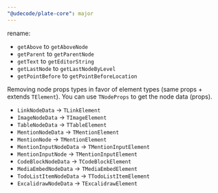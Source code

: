 ```yaml
---
"@udecode/plate-core": major
---
```


rename:
- `getAbove` to `getAboveNode`
- `getParent` to `getParentNode`
- `getText` to `getEditorString`
- `getLastNode` to `getLastNodeByLevel`
- `getPointBefore` to `getPointBeforeLocation`

Removing node props types in favor of element types (same props + extends `TElement`). You can use `TNodeProps` to get the node data (props).
- `LinkNodeData` -> `TLinkElement`
- `ImageNodeData` -> `TImageElement`
- `TableNodeData` -> `TTableElement`
- `MentionNodeData` -> `TMentionElement`
- `MentionNode` -> `TMentionElement`
- `MentionInputNodeData` -> `TMentionInputElement`
- `MentionInputNode` -> `TMentionInputElement`
- `CodeBlockNodeData` -> `TCodeBlockElement`
- `MediaEmbedNodeData` -> `TMediaEmbedElement`
- `TodoListItemNodeData` -> `TTodoListItemElement`
- `ExcalidrawNodeData` -> `TExcalidrawElement`
